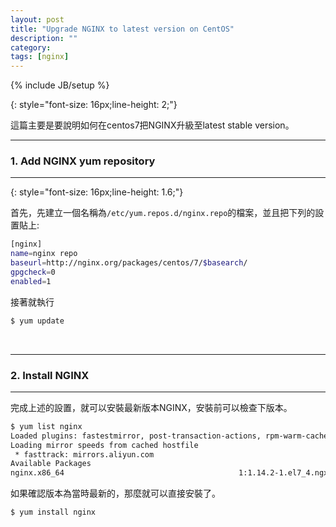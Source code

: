 ```yaml
---
layout: post
title: "Upgrade NGINX to latest version on CentOS"
description: ""
category: 
tags: [nginx]
---
```

{% include JB/setup %}

{: style="font-size: 16px;line-height: 2;"}

這篇主要是要說明如何在centos7把NGINX升級至latest stable version。


---
### 1. Add NGINX yum repository
---

{: style="font-size: 16px;line-height: 1.6;"}

首先，先建立一個名稱為`/etc/yum.repos.d/nginx.repo`的檔案，並且把下列的設置貼上:

```bash
[nginx]
name=nginx repo
baseurl=http://nginx.org/packages/centos/7/$basearch/
gpgcheck=0
enabled=1
```

接著就執行

```bash
$ yum update
```

<br />

---
### 2. Install NGINX 
---

完成上述的設置，就可以安裝最新版本NGINX，安裝前可以檢查下版本。

```bash
$ yum list nginx
Loaded plugins: fastestmirror, post-transaction-actions, rpm-warm-cache, versionlock
Loading mirror speeds from cached hostfile
 * fasttrack: mirrors.aliyun.com
Available Packages
nginx.x86_64                                       1:1.14.2-1.el7_4.ngx                                       nginx
```

如果確認版本為當時最新的，那麼就可以直接安裝了。

```bash
$ yum install nginx
```

<br />




<br />
<br />


